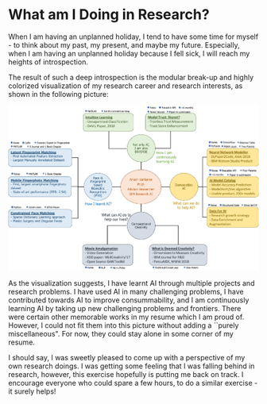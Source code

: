 # What am I Doing in Research?

When I am having an unplanned holiday, I tend to have some time for myself - to think about my past, my present, and maybe my future. Especially, when I am having an unplanned holiday because I fell sick, I will reach my heights of introspection. 

The result of such a deep introspection is the modular break-up and highly colorized visualization of my research career and research interests, as shown in the following picture:

![](../pictures/Anush_career_2.png)

As the visualization suggests, I have learnt AI through multiple projects and research problems. I have used AI in many challenging problems, I have contributed towards AI to improve consummability, and I am continuously learning AI by taking up new challenging problems and frontiers. There were certain other memorable works in my resume which I am proud of. However, I could not fit them into this picture without adding a ``purely miscellaneous". For now, they could stay alone in some corner of my resume. 

I should say, I was sweetly pleased to come up with a perspective of my own research doings. I was getting some feeling that I was falling behind in research, however, this exercise hopefully is putting me back on track. I encourage everyone who could spare a few hours, to do a similar exercise - it surely helps!